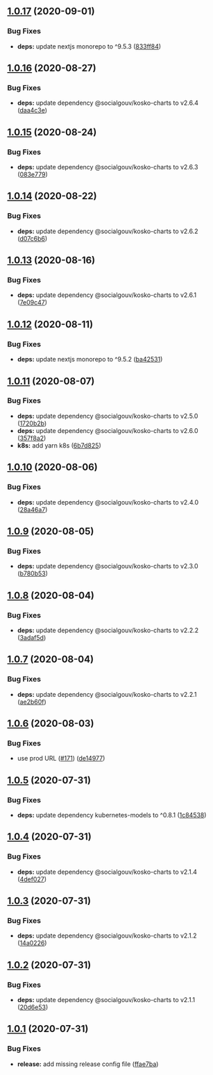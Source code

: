 ## [1.0.17](https://github.com/SocialGouv/emjpm-portail/compare/v1.0.16...v1.0.17) (2020-09-01)


### Bug Fixes

* **deps:** update nextjs monorepo to ^9.5.3 ([833ff84](https://github.com/SocialGouv/emjpm-portail/commit/833ff84797000a3eb2609641eb0070d9056c27e1))

## [1.0.16](https://github.com/SocialGouv/emjpm-portail/compare/v1.0.15...v1.0.16) (2020-08-27)


### Bug Fixes

* **deps:** update dependency @socialgouv/kosko-charts to v2.6.4 ([daa4c3e](https://github.com/SocialGouv/emjpm-portail/commit/daa4c3ec5eed333a6ea163c2e880b5b3d6488cb2))

## [1.0.15](https://github.com/SocialGouv/emjpm-portail/compare/v1.0.14...v1.0.15) (2020-08-24)


### Bug Fixes

* **deps:** update dependency @socialgouv/kosko-charts to v2.6.3 ([083e779](https://github.com/SocialGouv/emjpm-portail/commit/083e77909716fe8f0e063be0c8e038feb976dea0))

## [1.0.14](https://github.com/SocialGouv/emjpm-portail/compare/v1.0.13...v1.0.14) (2020-08-22)


### Bug Fixes

* **deps:** update dependency @socialgouv/kosko-charts to v2.6.2 ([d07c6b6](https://github.com/SocialGouv/emjpm-portail/commit/d07c6b691bc38d7fd2dd47355d52e9875ba0be28))

## [1.0.13](https://github.com/SocialGouv/emjpm-portail/compare/v1.0.12...v1.0.13) (2020-08-16)


### Bug Fixes

* **deps:** update dependency @socialgouv/kosko-charts to v2.6.1 ([7e09c47](https://github.com/SocialGouv/emjpm-portail/commit/7e09c479d34ff6ab535a69a1e23e2e59ae69744d))

## [1.0.12](https://github.com/SocialGouv/emjpm-portail/compare/v1.0.11...v1.0.12) (2020-08-11)


### Bug Fixes

* **deps:** update nextjs monorepo to ^9.5.2 ([ba42531](https://github.com/SocialGouv/emjpm-portail/commit/ba4253105aa49def0dad522ffd15f42d5f7404ac))

## [1.0.11](https://github.com/SocialGouv/emjpm-portail/compare/v1.0.10...v1.0.11) (2020-08-07)


### Bug Fixes

* **deps:** update dependency @socialgouv/kosko-charts to v2.5.0 ([1720b2b](https://github.com/SocialGouv/emjpm-portail/commit/1720b2b2b014d87384fc1596611b310d491797b4))
* **deps:** update dependency @socialgouv/kosko-charts to v2.6.0 ([357f8a2](https://github.com/SocialGouv/emjpm-portail/commit/357f8a2ef2af0c44d334e5527d20c140e279acc8))
* **k8s:** add yarn k8s ([6b7d825](https://github.com/SocialGouv/emjpm-portail/commit/6b7d825b28d76fb1d77000b70f512799a943cc27))

## [1.0.10](https://github.com/SocialGouv/emjpm-portail/compare/v1.0.9...v1.0.10) (2020-08-06)


### Bug Fixes

* **deps:** update dependency @socialgouv/kosko-charts to v2.4.0 ([28a46a7](https://github.com/SocialGouv/emjpm-portail/commit/28a46a7276c691682a1541a434c75fa15caa0efd))

## [1.0.9](https://github.com/SocialGouv/emjpm-portail/compare/v1.0.8...v1.0.9) (2020-08-05)


### Bug Fixes

* **deps:** update dependency @socialgouv/kosko-charts to v2.3.0 ([b780b53](https://github.com/SocialGouv/emjpm-portail/commit/b780b536267a3bebfa0571d27cb272e37cb9fed8))

## [1.0.8](https://github.com/SocialGouv/emjpm-portail/compare/v1.0.7...v1.0.8) (2020-08-04)


### Bug Fixes

* **deps:** update dependency @socialgouv/kosko-charts to v2.2.2 ([3adaf5d](https://github.com/SocialGouv/emjpm-portail/commit/3adaf5d800bc8ebca1c5f9d75820cbe5cda60fd7))

## [1.0.7](https://github.com/SocialGouv/emjpm-portail/compare/v1.0.6...v1.0.7) (2020-08-04)


### Bug Fixes

* **deps:** update dependency @socialgouv/kosko-charts to v2.2.1 ([ae2b60f](https://github.com/SocialGouv/emjpm-portail/commit/ae2b60fcee14d7c9ab5c2b72ba7b9094ea69e4cf))

## [1.0.6](https://github.com/SocialGouv/emjpm-portail/compare/v1.0.5...v1.0.6) (2020-08-03)


### Bug Fixes

* use prod URL ([#171](https://github.com/SocialGouv/emjpm-portail/issues/171)) ([de14977](https://github.com/SocialGouv/emjpm-portail/commit/de1497779b157795ca3942858bc53a1406d17dad))

## [1.0.5](https://github.com/SocialGouv/emjpm-portail/compare/v1.0.4...v1.0.5) (2020-07-31)


### Bug Fixes

* **deps:** update dependency kubernetes-models to ^0.8.1 ([1c84538](https://github.com/SocialGouv/emjpm-portail/commit/1c845386b118b47e5a91b6396104f09ddb685445))

## [1.0.4](https://github.com/SocialGouv/emjpm-portail/compare/v1.0.3...v1.0.4) (2020-07-31)


### Bug Fixes

* **deps:** update dependency @socialgouv/kosko-charts to v2.1.4 ([4def027](https://github.com/SocialGouv/emjpm-portail/commit/4def027dea3772de616c84e4efe26b65c9da5184))

## [1.0.3](https://github.com/SocialGouv/emjpm-portail/compare/v1.0.2...v1.0.3) (2020-07-31)


### Bug Fixes

* **deps:** update dependency @socialgouv/kosko-charts to v2.1.2 ([14a0226](https://github.com/SocialGouv/emjpm-portail/commit/14a0226131846787f7936fe5a7e514aaec282249))

## [1.0.2](https://github.com/SocialGouv/emjpm-portail/compare/v1.0.1...v1.0.2) (2020-07-31)


### Bug Fixes

* **deps:** update dependency @socialgouv/kosko-charts to v2.1.1 ([20d6e53](https://github.com/SocialGouv/emjpm-portail/commit/20d6e53eb13670d624842154ea50772f4e5afa33))

## [1.0.1](https://github.com/SocialGouv/emjpm-portail/compare/v1.0.0...v1.0.1) (2020-07-31)


### Bug Fixes

* **release:** add missing release config file ([ffae7ba](https://github.com/SocialGouv/emjpm-portail/commit/ffae7bab57dfc6e2626b300b06276836c65c1c25))
